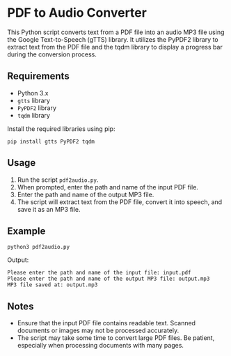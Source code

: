# PDF to Audio Converter

This Python script converts text from a PDF file into an audio MP3 file using the Google Text-to-Speech (gTTS) library. It utilizes the PyPDF2 library to extract text from the PDF file and the tqdm library to display a progress bar during the conversion process.

## Requirements

- Python 3.x
- `gtts` library
- `PyPDF2` library
- `tqdm` library

Install the required libraries using pip:

```
pip install gtts PyPDF2 tqdm
```

## Usage

1. Run the script `pdf2audio.py`.
2. When prompted, enter the path and name of the input PDF file.
3. Enter the path and name of the output MP3 file.
4. The script will extract text from the PDF file, convert it into speech, and save it as an MP3 file.

## Example

```
python3 pdf2audio.py
```

Output:

```
Please enter the path and name of the input file: input.pdf
Please enter the path and name of the output MP3 file: output.mp3
MP3 file saved at: output.mp3
```

## Notes

- Ensure that the input PDF file contains readable text. Scanned documents or images may not be processed accurately.
- The script may take some time to convert large PDF files. Be patient, especially when processing documents with many pages.
